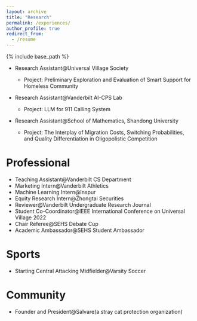 ```yaml
---
layout: archive
title: "Research"
permalink: /experiences/
author_profile: true
redirect_from:
  - /resume
---
```


{% include base_path %}

* Research Assistant@Universal Village Society
  * Project: Preliminary Exploration and Evaluation of Smart Support for Homeless Community
 
* Research Assistant@Vanderbilt AI-CPS Lab
  * Project: LLM for 911 Calling System
 
* Research Assistant@School of Mathematics, Shandong University
  * Project: The Interplay of Migration Costs, Switching Probabilities, and Quality Differentiation in Oligopolistic Competition
 

Professional
======
* Teaching Assistant@Vanderbilt CS Department
* Marketing Intern@Vanderbilt Athletics
* Machine Learning Intern@Inspur
* Equity Research Intern@Zhongtai Securities
* Reviewer@Vanderbilt Undergraduate Research Journal
* Student Co-Coordinator@IEEE International Conference on Universal Village 2022
* Chair Referee@SEHS Debate Cup
* Academic Ambassador@SEHS Student Ambassador

Sports
======
* Starting Central Attacking Midfielder@Varsity Soccer

Community
======
* Founder and President@Salvare(a stray cat protection organization)

